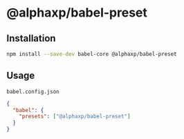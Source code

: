 # @alphaxp/babel-preset

## Installation

```sh
npm install --save-dev babel-core @alphaxp/babel-preset
```

## Usage

`babel.config.json`

```json
{
  "babel": {
    "presets": ["@alphaxp/babel-preset"]
  }
}
```

